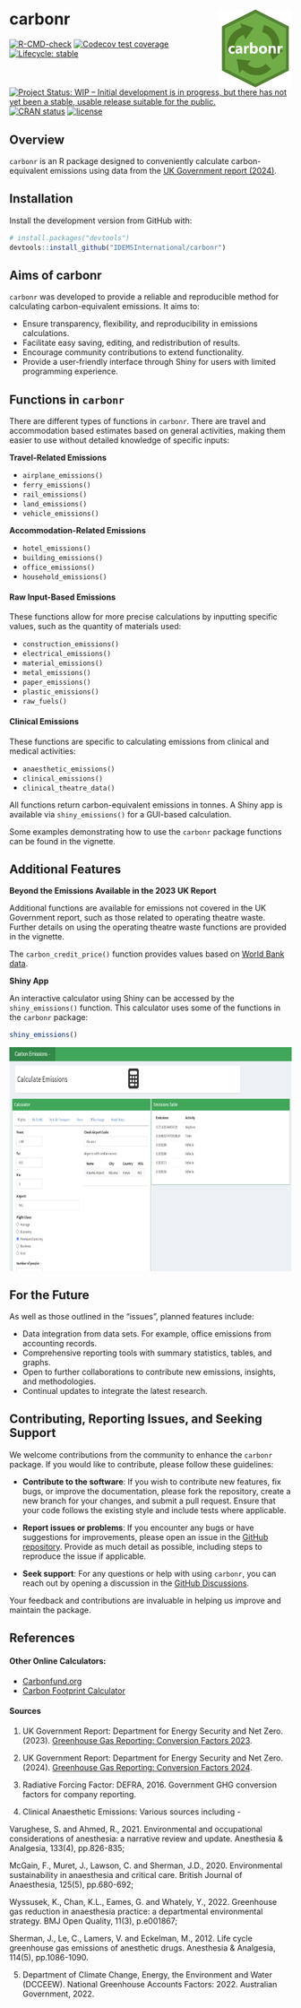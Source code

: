 
<!-- README.md is generated from README.Rmd. Please edit that file -->

# carbonr <img src='man/figures/carbonr_icon_2.png' align="right" height="139"/>

<!-- badges: start -->

[![R-CMD-check](https://github.com/IDEMSInternational/carbonr/workflows/R-CMD-check/badge.svg)](https://github.com/IDEMSInternational/carbonr/actions)
[![Codecov test
coverage](https://codecov.io/gh/IDEMSInternational/carbonr/branch/main/graph/badge.svg)](https://app.codecov.io/gh/IDEMSInternational/carbonr?branch=main)
[![Lifecycle:
stable](https://img.shields.io/badge/lifecycle-stable-green.svg)](https://lifecycle.r-lib.org/articles/stages.html#stable)
[![Project Status: WIP – Initial development is in progress, but there
has not yet been a stable, usable release suitable for the
public.](https://www.repostatus.org/badges/latest/wip.svg)](https://www.repostatus.org/#wip)
[![CRAN
status](https://www.r-pkg.org/badges/version/carbonr)](https://CRAN.R-project.org/package=carbonr)
[![license](https://img.shields.io/badge/license-LGPL%20(%3E=%203)-lightgrey.svg)](https://www.gnu.org/licenses/lgpl-3.0.en.html)
<!-- badges: end -->

## Overview

`carbonr` is an R package designed to conveniently calculate
carbon-equivalent emissions using data from the [UK Government report
(2024)](https://www.gov.uk/government/publications/greenhouse-gas-reporting-conversion-factors-2024).

## Installation

Install the development version from GitHub with:

``` r
# install.packages("devtools")
devtools::install_github("IDEMSInternational/carbonr")
```

## Aims of carbonr

`carbonr` was developed to provide a reliable and reproducible method
for calculating carbon-equivalent emissions. It aims to:

- Ensure transparency, flexibility, and reproducibility in emissions
  calculations.
- Facilitate easy saving, editing, and redistribution of results.
- Encourage community contributions to extend functionality.
- Provide a user-friendly interface through Shiny for users with limited
  programming experience.

## Functions in `carbonr`

There are different types of functions in `carbonr`. There are travel
and accommodation based estimates based on general activities, making
them easier to use without detailed knowledge of specific inputs:

**Travel-Related Emissions**

- `airplane_emissions()`
- `ferry_emissions()`
- `rail_emissions()`
- `land_emissions()`
- `vehicle_emissions()`

**Accommodation-Related Emissions**

- `hotel_emissions()`
- `building_emissions()`
- `office_emissions()`
- `household_emissions()`

#### Raw Input-Based Emissions

These functions allow for more precise calculations by inputting
specific values, such as the quantity of materials used:

- `construction_emissions()`
- `electrical_emissions()`
- `material_emissions()`
- `metal_emissions()`
- `paper_emissions()`
- `plastic_emissions()`
- `raw_fuels()`

#### Clinical Emissions

These functions are specific to calculating emissions from clinical and
medical activities:

- `anaesthetic_emissions()`
- `clinical_emissions()`
- `clinical_theatre_data()`

All functions return carbon-equivalent emissions in tonnes. A Shiny app
is available via `shiny_emissions()` for a GUI-based calculation.

Some examples demonstrating how to use the `carbonr` package functions
can be found in the vignette.

## Additional Features

**Beyond the Emissions Available in the 2023 UK Report**

Additional functions are available for emissions not covered in the UK
Government report, such as those related to operating theatre waste.
Further details on using the operating theatre waste functions are
provided in the vignette.

The `carbon_credit_price()` function provides values based on [World
Bank data](https://carbonpricingdashboard.worldbank.org/).

**Shiny App**

An interactive calculator using Shiny can be accessed by the
`shiny_emissions()` function. This calculator uses some of the functions
in the `carbonr` package:

``` r
shiny_emissions()
```

<img src='man/figures/shiny_example.png' align="center" height="400"/>

## For the Future

As well as those outlined in the “issues”, planned features include:

- Data integration from data sets. For example, office emissions from
  accounting records.
- Comprehensive reporting tools with summary statistics, tables, and
  graphs.
- Open to further collaborations to contribute new emissions, insights,
  and methodologies.
- Continual updates to integrate the latest research.

## Contributing, Reporting Issues, and Seeking Support

We welcome contributions from the community to enhance the `carbonr`
package. If you would like to contribute, please follow these
guidelines:

- **Contribute to the software**: If you wish to contribute new
  features, fix bugs, or improve the documentation, please fork the
  repository, create a new branch for your changes, and submit a pull
  request. Ensure that your code follows the existing style and include
  tests where applicable.

- **Report issues or problems**: If you encounter any bugs or have
  suggestions for improvements, please open an issue in the [GitHub
  repository](https://github.com/IDEMSInternational/carbonr/issues).
  Provide as much detail as possible, including steps to reproduce the
  issue if applicable.

- **Seek support**: For any questions or help with using `carbonr`, you
  can reach out by opening a discussion in the [GitHub
  Discussions](https://github.com/IDEMSInternational/carbonr/discussions).

Your feedback and contributions are invaluable in helping us improve and
maintain the package.

## References

#### Other Online Calculators:

- [Carbonfund.org](https://shop.climeco.com/individual/individual-emissions-calculator/)
- [Carbon Footprint
  Calculator](https://www.carbonfootprint.com/calculatorfaqs.html)

#### Sources

1.  UK Government Report: Department for Energy Security and Net Zero.
    (2023). [Greenhouse Gas Reporting: Conversion Factors
    2023](https://www.gov.uk/government/publications/greenhouse-gas-reporting-conversion-factors-2023).

2.  UK Government Report: Department for Energy Security and Net Zero.
    (2024). [Greenhouse Gas Reporting: Conversion Factors
    2024](https://www.gov.uk/government/publications/greenhouse-gas-reporting-conversion-factors-2024).

3.  Radiative Forcing Factor: DEFRA, 2016. Government GHG conversion
    factors for company reporting.

4.  Clinical Anaesthetic Emissions: Various sources including -

Varughese, S. and Ahmed, R., 2021. Environmental and occupational
considerations of anesthesia: a narrative review and update. Anesthesia
& Analgesia, 133(4), pp.826-835;

McGain, F., Muret, J., Lawson, C. and Sherman, J.D., 2020. Environmental
sustainability in anaesthesia and critical care. British Journal of
Anaesthesia, 125(5), pp.680-692;

Wyssusek, K., Chan, K.L., Eames, G. and Whately, Y., 2022. Greenhouse
gas reduction in anaesthesia practice: a departmental environmental
strategy. BMJ Open Quality, 11(3), p.e001867;

Sherman, J., Le, C., Lamers, V. and Eckelman, M., 2012. Life cycle
greenhouse gas emissions of anesthetic drugs. Anesthesia & Analgesia,
114(5), pp.1086-1090.

5.  Department of Climate Change, Energy, the Environment and Water
    (DCCEEW). National Greenhouse Accounts Factors: 2022. Australian
    Government, 2022.
